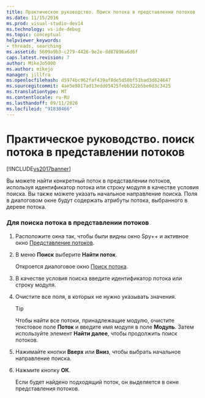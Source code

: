```yaml
---
title: Практическое руководство. Поиск потока в представлении потоков | Документация Майкрософт
ms.date: 11/15/2016
ms.prod: visual-studio-dev14
ms.technology: vs-ide-debug
ms.topic: conceptual
helpviewer_keywords:
- threads, searching
ms.assetid: 5609a9b3-c279-4426-9e2e-dd87896a6d6f
caps.latest.revision: 7
author: MikeJo5000
ms.author: mikejo
manager: jillfra
ms.openlocfilehash: d5974bc962faf439af8de5d50bf51bad3d824647
ms.sourcegitcommit: 4ae5e9817ad13edd05425febb322b5be6d3c3425
ms.translationtype: MT
ms.contentlocale: ru-RU
ms.lasthandoff: 09/11/2020
ms.locfileid: "91838466"
---
```

# <a name="how-to-search-for-a-thread-in-threads-view"></a>Практическое руководство. поиск потока в представлении потоков
[!INCLUDE[vs2017banner](../includes/vs2017banner.md)]

Вы можете найти конкретный поток в представлении потоков, используя идентификатор потока или строку модуля в качестве условия поиска. Вы также можете указать начальное направление поиска. Поля в диалоговом окне будут содержать атрибуты потока, выбранного в дереве потока.  
  
### <a name="to-search-for-a-thread-in-threads-view"></a>Для поиска потока в представлении потоков  
  
1. Расположите окна так, чтобы были видны окно Spy++ и активное окно [Представление потоков](../debugger/threads-view.md).  
  
2. В меню **Поиск** выберите **Найти поток**.  
  
    Откроется диалоговое окно [Поиск потока](../debugger/thread-search-dialog-box.md).  
  
3. В качестве условия поиска введите идентификатор потока или строку модуля.  
  
4. Очистите все поля, в которых не нужно указывать значения.  
  
   > [!TIP]
   > Чтобы найти все потоки, принадлежащие модулю, очистите текстовое поле **Поток** и введите имя модуля в поле **Модуль**. Затем используйте элемент **Найти далее**, чтобы продолжить поиск потоков.  
  
5. Нажимайте кнопки **Вверх** или **Вниз**, чтобы выбрать начальное направление поиска.  
  
6. Нажмите кнопку **ОК**.  
  
   Если будет найдено подходящий поток, он выделяется в окне представления потоков.
